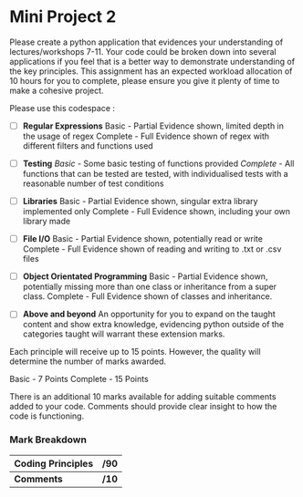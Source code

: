 # Mini Project 2


Please create a python application that evidences your understanding of lectures/workshops 7-11. Your code could be broken down into several applications if you feel that is a better way to demonstrate understanding of the key principles. This assignment has an expected workload allocation of 10 hours for you to complete, please ensure you give it plenty of time to make a cohesive project. 

Please use this codespace : 

 - [ ] **Regular Expressions**
	 Basic - Partial Evidence shown, limited depth in the usage of regex
	 Complete - Full Evidence shown of regex with different filters and functions used
 - [ ] **Testing**
		*Basic* - Some basic testing of functions provided 
		*Complete* - All functions that can be tested are tested, with individualised tests with a reasonable number of test 				conditions
 - [ ] **Libraries**
	 Basic - Partial Evidence shown, singular extra library implemented only
	 Complete - Full Evidence shown, including your own library made
 - [ ] **File I/O**
	 Basic - Partial Evidence shown, potentially read or write
	 Complete - Full Evidence shown of reading and writing to .txt or .csv files
 - [ ] **Object Orientated Programming**
	 Basic - Partial Evidence shown, potentially missing more than one class or inheritance from a super class. 
	 Complete - Full Evidence shown of classes and inheritance.
 - [ ] **Above and beyond**
	 An opportunity for you to expand on the taught content and show extra knowledge, evidencing python outside of the categories taught will warrant these extension marks.  	 


Each principle will receive up to 15 points. However, the quality will determine the number of marks awarded. 

Basic - 7 Points
Complete - 15 Points

There is an additional 10 marks available for adding suitable comments added to your code. Comments should provide clear insight to how the code is functioning. 

### Mark Breakdown

| Coding Principles | /90 |
|--|--|
| **Comments**  |  **/10**|

